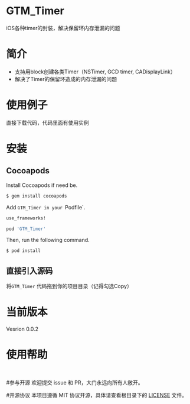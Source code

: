 

GTM_Timer
===================
iOS各种timer的封装，解决保留环内存泄漏的问题

# 简介

- 支持用block创建各类Timer（NSTimer, GCD timer, CADisplayLink）
- 解决了Timer的保留环造成的内存泄漏的问题


# 使用例子
直接下载代码，代码里面有使用实例


# 安装

## Cocoapods

Install Cocoapods if need be.

```bash
$ gem install cocoapods
```

Add `GTM_Timer in your `Podfile`.

```ruby
use_frameworks!

pod 'GTM_Timer'
```

Then, run the following command.

```bash
$ pod install
```


## 直接引入源码

将`GTM_Timer` 代码拖到你的项目目录（记得勾选Copy）

# 当前版本

 Vesrion 0.0.2

# 使用帮助

```objc


```



#参与开源
欢迎提交 issue 和 PR，大门永远向所有人敞开。

#开源协议
本项目遵循 MIT 协议开源，具体请查看根目录下的 [LICENSE](https://raw.githubusercontent.com/GTMYang/GTMRefresh/master/LICENSE) 文件。


